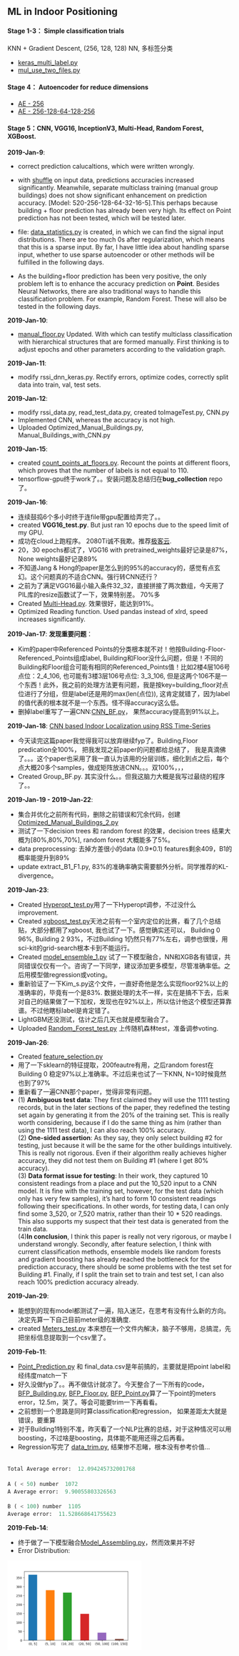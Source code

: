 ## ML in Indoor Positioning

#### Stage 1-3： Simple classification trials
KNN + Gradient Descent, (256, 128, 128) NN, 多标签分类
- [keras_multi_label.py](https://github.com/dabaitudiu/FYP/blob/master/Stage1_3/keras_mul_label.py)
- [mul_use_two_files.py](https://github.com/dabaitudiu/FYP/blob/master/Stage4/mul_use_two_file.py)

#### Stage 4： Autoencoder for reduce dimensions
- [AE - 256](https://github.com/dabaitudiu/FYP/blob/master/Stage4/AE_single.py)
- [AE - 256-128-64-128-256](https://github.com/dabaitudiu/FYP/blob/master/Stage4/AE_64to118.py)

#### Stage 5：CNN, VGG16, InceptionV3, Multi-Head, Random Forest, XGBoost.
**2019-Jan-9**: 
- correct prediction calucaltions, which were written wrongly.

- with [shuffle](https://github.com/dabaitudiu/FYP/blob/master/Stage4/breakthrough_shuffle.py) on input data, predictions accuracies increased significantly. Meanwhile, separate multiclass training (manual group buildings) does not show significant enhancement on prediction accuracy. [Model: 520-256-128-64-32-16-5].This perhaps because building + floor prediction has already been very high. Its effect on Point prediction has not been tested, which will be tested later. 

- file: [data_statistics.py](https://github.com/dabaitudiu/FYP/blob/master/data_statistics) is created, in which we can find the signal input distributions. There are too much 0s after regularization, which means that this is a sparse input. By far, I have little idea about handling sparse input, whether to use sparse autoencoder or other methods will be fulfilled in the following days.

- As the building+floor prediction has been very positive, the only problem left is to enhance the accuracy prediction on **Point**. Besides Neural Networks, there are also traditional ways to handle this classification problem. For example, Random Forest. These will also be tested in the following days. 

**2019-Jan-10**: 
- [manual_floor.py](https://github.com/dabaitudiu/FYP/blob/master/Stage4/manual_floor.py) Updated. With which can testify multiclass classification with hierarchical structures that are formed manually. First thinking is to adjust epochs and other parameters according to the validation graph. 

**2019-Jan-11**:
- modify rssi_dnn_keras.py. Rectify errors, optimize codes, correctly split data into train, val, test sets.

**2019-Jan-12**:
- modify rssi_data.py, read_test_data.py, created toImageTest.py, CNN.py
- Implemented CNN, whereas the accuracy is not high.
- Uploaded Optimized_Manual_Buildings.py, Manual_Buildings_with_CNN.py

**2019-Jan-15**:
- created [count_points_at_floors.py](https://github.com/dabaitudiu/FYP/blob/master/count_points_at_floors.py). Recount the points at different floors, which proves that the number of labels is not equal to 110.
- tensorflow-gpu终于work了。。安装问题及总结归在**bug_collection** repo了。

**2019-Jan-16**:
- 连续鼓捣6个多小时终于连file带gpu配置给弄完了。。
- created **VGG16_test.py**. But just ran 10 epochs due to the speed limit of my GPU.
- 成功在cloud上跑程序。 2080Ti诚不我欺。推荐[极客云](http://www.jikecloud.net/register.html?iid=nxjgaUz3gadPt2hzEBR8ig==).
- 20，30 epochs都试了，VGG16 with pretrained_weights最好记录是87%， None weights最好记录89%
- 不知道Jang & Hong的paper是怎么到的95%的accuracy的，感觉有点玄幻。这个问题真的不适合CNN。强行转CNN还行？
- 之前为了满足VGG16最小输入条件32_32，直接拼接了两次数组，今天用了PIL库的resize函数试了一下，效果特别差。 70%多
- Created [Multi-Head.py](https://github.com/dabaitudiu/FYP/blob/master/Multi_Head.py). 效果很好，能达到91%。
- Optimized Reading function. Used pandas instead of xlrd, speed increases significantly.

**2019-Jan-17**:
**发现重要问题**： 
- Kim的paper中Referenced Points的分类根本就不对！他按Building-Floor-Referenced_Points组成label, Building和Floor没什么问题，但是！不同的Building和Floor组合可能有相同的Referenced_Points值！比如2楼4层106号点位：2_4_106, 也可能有3楼3层106号点位: 3_3_106, 但是这两个106不是一个东西！此外，我之前的处理方法更有问题，我是按key=building_floor对点位进行了分组，但是label还是用的max(len(点位)), 这肯定就错了，因为label的值代表的根本就不是一个东西。怪不得accuracy这么低。
- 删掉label重写了一遍CNN:[CNN_BF.py](https://github.com/dabaitudiu/FYP/blob/master/CNN_BF.py)， 果然accuracy提高到91%以上。

**2019-Jan-18**:
[CNN based Indoor Localization using RSS Time-Series](https://www.researchgate.net/publication/325678644_CNN_based_Indoor_Localization_using_RSS_Time-Series)
- 今天读完这篇paper我觉得我可以放弃继续fyp了。Building,Floor predication全100%， 把我发现之前paper的问题都给总结了， 我是真滴佛了。。。这个paper也采用了我一直认为该用的分层训练，细化到点之后，每个点大概20多个samples，做成矩阵放进CNN。。。双100%，，，
- Created Group_BF.py. 其实没什么。。但我这脑力大概是我写过最绕的程序了。。

**2019-Jan-19 - 2019-Jan-22**:
- 集合并优化之前所有代码，删除之前错误和冗余代码，创建[Optimized_Manual_Buildings_2.py](https://github.com/dabaitudiu/FYP/blob/master/Optimized_Manual_Buildings_2.py)
- 测试了一下decision trees 和 random forest 的效果，decision trees 结果大概为[80%,80%,70%], random forest 大概能多了5%。
- data preprocessing: 去掉方差很小的data (0.9*0.1) features剩余409，B1的概率能提升到89%
- update extract_B1_F1.py, 83%的准确率确实需要额外分析。同学推荐的KL-divergence。

**2019-Jan-23**:
- Created [Hyperopt_test.py](https://github.com/dabaitudiu/FYP/blob/master/Hyperopt_test.py)用了一下Hyperopt调参，不过没什么improvement.
- Created [xgboost_test.py](https://github.com/dabaitudiu/FYP/blob/master/xgboost_test.py)天池之前有一个室内定位的比赛，看了几个总结贴，大部分都用了xgboost, 我也试了一下。感觉确实还可以， Building 0 96%, Building 2 93%，不过Building 1仍然只有77%左右，调参也很慢，用sci-kit的grid-search根本卡到不能运行。
- Created [model_ensemble_1.py](https://github.com/dabaitudiu/FYP/blob/master/model_ensemble_1.py) 试了一下模型融合，NN和XGB各有错误，共同错误仅仅有一个。咨询了一下同学，建议添加更多模型，尽管准确率低。之后用模型做regression或voting。
- 重新验证了一下Kim_s.py这个文件，一直好奇他是怎么实现floor92%以上的准确率的，毕竟有一个是83%. 数据处理的太不一样，实在是搞不下去，后来对自己的结果做了一下加权，发现也在92%以上，所以估计他这个模型还算靠谱。不过他瞎标label是肯定错了。
- LightGBM还没测试，估计之后几天也就是模型融合了。
- Uploaded [Random_Forest_test.py](https://github.com/dabaitudiu/FYP/blob/master/Random_Forest_test.py) 上传随机森林test，准备调参voting.

**2019-Jan-26**:
- Created [feature_selection.py](https://github.com/dabaitudiu/FYP/blob/master/feature_selection.py)
- 用了一下sklearn的特征提取，200feautre有用，之后random forest在Building 0 稳定97%以上准确率。不过后来也试了一下KNN, N=10时候竟然也到了97%
- 重新看了一遍CNN那个paper，觉得非常有问题。
- (1) **Ambiguous test data**: They first claimed they will use the 1111 testing records, but in the later sections of the paper, they redefined the testing set again by generating it from the 20% of the training set. This is really worth considering, because if I do the same thing as him (rather than using the 1111 test data), I can also reach 100% accuracy. <br/> (2) **One-sided assertion**: As they say, they only select building #2 for testing, just because it will be the same for the other buildings intuitively. This is really not rigorous. Even if their algorithm really achieves higher accuracy, they did not test them on Building #1 (where I get 80% accuracy).<br/> (3) **Data format issue for testing**: In their work, they captured 10 consistent readings from a place and put the 10_520 input to a CNN model. It is fine with the training set, however, for the test data (which only has very few samples), it’s hard to form 10 consistent readings following their specifications. In other words, for testing data, I can only find some 3_520, or 7_520 matrix, rather than their 10 * 520 readings. This also supports my suspect that their test data is generated from the train data.<br/> (4)**In conclusion**, I think this paper is really not very rigorous, or maybe I understand wrongly. Secondly, after feature selection, I think with current classification methods, ensemble models like random forests and gradient boosting has already reached the bottleneck for the prediction accuracy, there should be some problems with the test set for Building #1. Finally, if I split the train set to train and test set, I can also reach 100% prediction accuracy already. 

**2019-Jan-29**:
- 能想到的现有model都测试了一遍，陷入迷茫，在思考有没有什么新的方向。决定先算一下自己目前meter级的准确度.
- created [Meters_test.py](https://github.com/dabaitudiu/FYP/blob/master/Meters_test.py) 本来想在一个文件内解决，脑子不够用，总搞混，先把坐标信息提取到一个csv里了。

**2019-Feb-11**:
- [Point_Prediction.py](https://github.com/dabaitudiu/FYP/blob/master/Point_Prediction.py) 和 final_data.csv是年前搞的，主要就是把point label和经纬度match一下
- 好久没做fyp了。。再不做估计就凉了。今天整合了一下所有的code，[BFP_Building.py](https://github.com/dabaitudiu/FYP/blob/master/BFP_Building.py), [BFP_Floor.py](https://github.com/dabaitudiu/FYP/blob/master/BFP_Floor.py), [BFP_Point.py](https://github.com/dabaitudiu/FYP/blob/master/BFP_Point.py)算了一下point的meters error，12.5m，哭了。等会可能要trim一下再看看。
- 之前想到一个思路是同时算classification和regression， 如果差距太大就是错误，要重算
- 对于Building1特别不准，昨天看了一个NLP比赛的总结，对于这种情况可以用boosting，不过啥是boosting，具体能不能用还得之后再看。
- Regression写完了 [data_trim.py](https://github.com/dabaitudiu/FYP/blob/master/data_trim.py), 结果惨不忍睹，根本没有参考价值...
```python

Total Average error:  12.094245732001768

A ( < 50) number  1072
A Average error:  9.90055803326563

B ( < 100) number  1105
Average error:  11.528668641755623
```

**2019-Feb-14**:
- 终于做了一下模型融合[Model_Assembling.py](https://github.com/dabaitudiu/FYP/blob/master/Model_Assembling.py)，然而效果并不好
- Error Distribution:
<img src="https://github.com/dabaitudiu/FYP/blob/master/meters_distribution.png" width = "300" height = "200" alt="fig1" align="middle"/>

